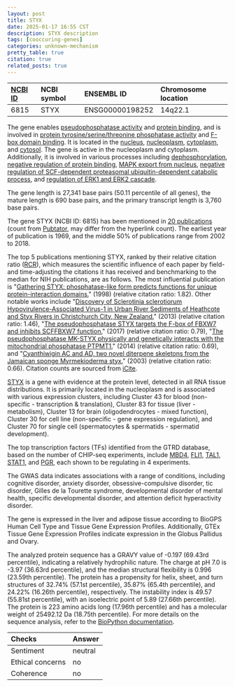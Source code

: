 ```yaml
---
layout: post
title: STYX
date: 2025-01-17 16:55 CST
description: STYX description
tags: [cooccuring-genes]
categories: unknown-mechanism
pretty_table: true
citation: true
related_posts: true
---
```




| [NCBI ID](https://www.ncbi.nlm.nih.gov/gene/6815) | NCBI symbol | ENSEMBL ID | Chromosome location |
| :-------- | :------- | :-------- | :------- |
| 6815  | STYX | ENSG00000198252 | 14q22.1 |



The gene enables [pseudophosphatase activity](https://amigo.geneontology.org/amigo/term/GO:0001691) and [protein binding](https://amigo.geneontology.org/amigo/term/GO:0005515), and is involved in [protein tyrosine/serine/threonine phosphatase activity](https://amigo.geneontology.org/amigo/term/GO:0008138) and [F-box domain binding](https://amigo.geneontology.org/amigo/term/GO:1990444). It is located in the [nucleus](https://amigo.geneontology.org/amigo/term/GO:0005634), [nucleoplasm](https://amigo.geneontology.org/amigo/term/GO:0005654), [cytoplasm](https://amigo.geneontology.org/amigo/term/GO:0005737), and [cytosol](https://amigo.geneontology.org/amigo/term/GO:0005829). The gene is active in the nucleoplasm and cytoplasm. Additionally, it is involved in various processes including [dephosphorylation](https://amigo.geneontology.org/amigo/term/GO:0016311), [negative regulation of protein binding](https://amigo.geneontology.org/amigo/term/GO:0032091), [MAPK export from nucleus](https://amigo.geneontology.org/amigo/term/GO:0045204), [negative regulation of SCF-dependent proteasomal ubiquitin-dependent catabolic process](https://amigo.geneontology.org/amigo/term/GO:0062026), and [regulation of ERK1 and ERK2 cascade](https://amigo.geneontology.org/amigo/term/GO:0070372).


The gene length is 27,341 base pairs (50.11 percentile of all genes), the mature length is 690 base pairs, and the primary transcript length is 3,760 base pairs.


The gene STYX (NCBI ID: 6815) has been mentioned in [20 publications](https://pubmed.ncbi.nlm.nih.gov/?term=%22STYX%22) (count from [Pubtator](https://academic.oup.com/nar/article/47/W1/W587/5494727), may differ from the hyperlink count). The earliest year of publication is 1969, and the middle 50% of publications range from 2002 to 2018.


The top 5 publications mentioning STYX, ranked by their relative citation ratio ([RCR](https://journals.plos.org/plosbiology/article?id=10.1371/journal.pbio.1002541)), which measures the scientific influence of each paper by field- and time-adjusting the citations it has received and benchmarking to the median for NIH publications, are as follows. The most influential publication is "[Gathering STYX: phosphatase-like form predicts functions for unique protein-interaction domains.](https://pubmed.ncbi.nlm.nih.gov/9757831)" (1998) (relative citation ratio: 1.82). Other notable works include "[Discovery of Sclerotinia sclerotiorum Hypovirulence-Associated Virus-1 in Urban River Sediments of Heathcote and Styx Rivers in Christchurch City, New Zealand.](https://pubmed.ncbi.nlm.nih.gov/23929472)" (2013) (relative citation ratio: 1.46), "[The pseudophosphatase STYX targets the F-box of FBXW7 and inhibits SCFFBXW7 function.](https://pubmed.ncbi.nlm.nih.gov/28007894)" (2017) (relative citation ratio: 0.79), "[The pseudophosphatase MK-STYX physically and genetically interacts with the mitochondrial phosphatase PTPMT1.](https://pubmed.ncbi.nlm.nih.gov/24709986)" (2014) (relative citation ratio: 0.69), and "[Cyanthiwigin AC and AD, two novel diterpene skeletons from the Jamaican sponge Myrmekioderma styx.](https://pubmed.ncbi.nlm.nih.gov/14627387)" (2003) (relative citation ratio: 0.66). Citation counts are sourced from [iCite](https://icite.od.nih.gov).


[STYX](https://www.proteinatlas.org/ENSG00000198252-STYX) is a gene with evidence at the protein level, detected in all RNA tissue distributions. It is primarily located in the nucleoplasm and is associated with various expression clusters, including Cluster 43 for blood (non-specific - transcription & translation), Cluster 83 for tissue (liver - metabolism), Cluster 13 for brain (oligodendrocytes - mixed function), Cluster 30 for cell line (non-specific - gene expression regulation), and Cluster 70 for single cell (spermatocytes & spermatids - spermatid development).


The top transcription factors (TFs) identified from the GTRD database, based on the number of CHIP-seq experiments, include [MBD4](https://www.ncbi.nlm.nih.gov/gene/8930), [FLI1](https://www.ncbi.nlm.nih.gov/gene/2313), [TAL1](https://www.ncbi.nlm.nih.gov/gene/6886), [STAT1](https://www.ncbi.nlm.nih.gov/gene/6772), and [PGR](https://www.ncbi.nlm.nih.gov/gene/5241), each shown to be regulating in 4 experiments.



The GWAS data indicates associations with a range of conditions, including cognitive disorder, anxiety disorder, obsessive-compulsive disorder, tic disorder, Gilles de la Tourette syndrome, developmental disorder of mental health, specific developmental disorder, and attention deficit hyperactivity disorder.



The gene is expressed in the liver and adipose tissue according to BioGPS Human Cell Type and Tissue Gene Expression Profiles. Additionally, GTEx Tissue Gene Expression Profiles indicate expression in the Globus Pallidus and Ovary.




The analyzed protein sequence has a GRAVY value of -0.197 (69.43rd percentile), indicating a relatively hydrophilic nature. The charge at pH 7.0 is -3.97 (36.63rd percentile), and the median structural flexibility is 0.996 (23.59th percentile). The protein has a propensity for helix, sheet, and turn structures of 32.74% (57.1st percentile), 35.87% (65.4th percentile), and 24.22% (16.26th percentile), respectively. The instability index is 49.57 (55.81st percentile), with an isoelectric point of 5.89 (27.66th percentile). The protein is 223 amino acids long (17.96th percentile) and has a molecular weight of 25492.12 Da (18.75th percentile). For more details on the sequence analysis, refer to the [BioPython documentation](https://biopython.org/docs/1.75/api/Bio.SeqUtils.ProtParam.html).





| Checks    | Answer |
| :-------- | :------- |
| Sentiment  | neutral   |
| Ethical concerns | no     |
| Coherence    | no    |